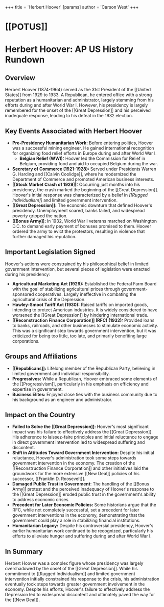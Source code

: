 +++
 title = 'Herbert Hoover'
[params]
	author = 'Carson West'
+++
# [[POTUS]]
# Herbert Hoover: AP US History Rundown

## Overview
Herbert Hoover (1874-1964) served as the 31st President of the [[United States]] from 1929 to 1933. A Republican, he entered office with a strong reputation as a humanitarian and administrator, largely stemming from his efforts during and after World War I. However, his presidency is largely remembered for the onset of the [[Great Depression]] and his perceived inadequate response, leading to his defeat in the 1932 election.

## Key Events Associated with Herbert Hoover

*   **Pre-Presidency Humanitarian Work:** Before entering politics, Hoover was a successful mining engineer. He gained international recognition for organizing food relief efforts in Europe during and after World War I.
    *   **Belgian Relief (WWI):** Hoover led the Commission for Relief in Belgium, providing food and aid to occupied Belgium during the war.
*   **Secretary of Commerce (1921-1928):** Served under Presidents Warren G. Harding and [[Calvin Coolidge]], where he modernized the Department of Commerce and promoted American business interests.
*   **[[Stock Market Crash of 1929]]:** Occurring just months into his presidency, the crash marked the beginning of the [[Great Depression]]. Hoover's initial response was characterized by a belief in *[[Rugged Individualism]]* and limited government intervention.
*   **[[Great Depression]]:** The economic downturn that defined Hoover's presidency. Unemployment soared, banks failed, and widespread poverty gripped the nation.
*   **[[Bonus Army]]:** In 1932, World War I veterans marched on Washington D.C. to demand early payment of bonuses promised to them. Hoover ordered the army to evict the protestors, resulting in violence that further damaged his reputation.

## Important Legislation Signed
Hoover's actions were constrained by his philosophical belief in limited government intervention, but several pieces of legislation were enacted during his presidency:

*   **Agricultural Marketing Act (1929):** Established the Federal Farm Board with the goal of stabilizing agricultural prices through government-sponsored cooperatives. Largely ineffective in combating the agricultural crisis of the Depression.
*   **Hawley-Smoot Tariff Act (1930):** Raised tariffs on imported goods, intending to protect American industries. It is widely considered to have worsened the [[Great Depression]] by hindering international trade.
*   **[[Reconstruction Finance Corporation]] (RFC) (1932):** Provided loans to banks, railroads, and other businesses to stimulate economic activity. This was a significant step towards government intervention, but it was criticized for being too little, too late, and primarily benefiting large corporations.

## Groups and Affiliations

*   **[[Republicans]]:** Lifelong member of the Republican Party, believing in limited government and individual responsibility.
*   **Progressives:** While a Republican, Hoover embraced some elements of the [[Progressivism]], particularly in his emphasis on efficiency and expertise in government.
*   **Business Elites:** Enjoyed close ties with the business community due to his background as an engineer and administrator.

## Impact on the Country

*   **Failed to Solve the [[Great Depression]]:** Hoover's most significant impact was his failure to effectively address the [[Great Depression]]. His adherence to laissez-faire principles and initial reluctance to engage in direct government intervention led to widespread suffering and discontent.
*   **Shift in Attitudes Toward Government Intervention:** Despite his initial reluctance, Hoover's administration took some steps towards government intervention in the economy. The creation of the [[Reconstruction Finance Corporation]] and other initiatives laid the groundwork for the more extensive [[New Deal]] policies of his successor, [[Franklin D. Roosevelt]].
*   **Damaged Public Trust in Government:** The handling of the [[Bonus Army]] protest and the perceived inadequacy of Hoover's response to the [[Great Depression]] eroded public trust in the government's ability to address economic crises.
*   **Precedent for Later Economic Policies:** Some historians argue that the RFC, while not completely successful, set a precedent for later government interventions in the economy, demonstrating that the government could play a role in stabilizing financial institutions.
*   **Humanitarian Legacy:** Despite his controversial presidency, Hoover's earlier humanitarian work continued to be recognized, particularly his efforts to alleviate hunger and suffering during and after World War I.

## In Summary
Herbert Hoover was a complex figure whose presidency was largely overshadowed by the onset of the [[Great Depression]]. While his commitment to [[Rugged Individualism]] and limited government intervention initially constrained his response to the crisis, his administration eventually took steps towards greater government involvement in the economy. Despite his efforts, Hoover's failure to effectively address the Depression led to widespread discontent and ultimately paved the way for the [[New Deal]].
